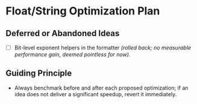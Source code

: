 # Float/String Optimization Plan

## Deferred or Abandoned Ideas
- [ ] Bit-level exponent helpers in the formatter *(rolled back; no measurable performance gain, deemed pointless for now).* 

## Guiding Principle
- Always benchmark before and after each proposed optimization; if an idea does not deliver a significant speedup, revert it immediately.
